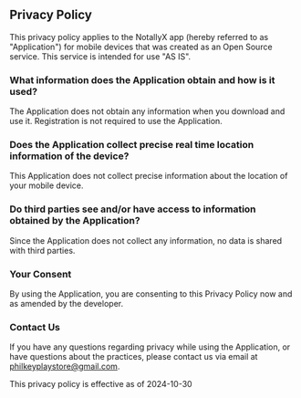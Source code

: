 ## Privacy Policy

This privacy policy applies to the NotallyX app (hereby referred to as "Application") for mobile devices that was created as an Open Source service. This service is intended for use "AS IS".

### What information does the Application obtain and how is it used?

The Application does not obtain any information when you download and use it. Registration is not required to use the Application.

### Does the Application collect precise real time location information of the device?

This Application does not collect precise information about the location of your mobile device.

### Do third parties see and/or have access to information obtained by the Application?

Since the Application does not collect any information, no data is shared with third parties.

### Your Consent

By using the Application, you are consenting to this Privacy Policy now and as amended by the developer.

### Contact Us

If you have any questions regarding privacy while using the Application, or have questions about the practices, please contact us via email at philkeyplaystore@gmail.com.

This privacy policy is effective as of 2024-10-30
